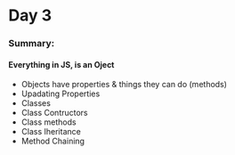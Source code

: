 # Day 3

### Summary: 


#### Everything in JS, is an Oject
* Objects have properties & things they can do (methods)
* Upadating Properties
* Classes
* Class Contructors
* Class methods
* Class Iheritance
* Method Chaining


